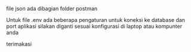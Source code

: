 file json ada dibagian folder postman

Untuk file .env ada beberapa pengaturan untuk koneksi ke database dan port aplikasi silakan diganti sesuai
konfigurasi di laptop atau kompunter anda

terimakasi
